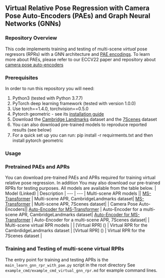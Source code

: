## Virtual Relative Pose Regression with Camera Pose Auto-Encoders (PAEs) and Graph Neural Networks (GNNs)

### Repository Overview 

This code implements training and testing of multi-scene *virtual* pose regresors (RPRs) with a GNN architecture and [PAE encodings](https://github.com/yolish/camera-pose-auto-encoders).
To learn more about PAEs, please refer to our ECCV22 paper and repository about [camera pose auto-encoders](https://github.com/yolish/camera-pose-auto-encoders) 

### Prerequisites

In order to run this repository you will need:
1. Python3 (tested with Python 3.7.7)
1. PyTorch deep learning framework (tested with version 1.0.0)
1. Use torch==1.4.0, torchvision==0.5.0
1. Pytorch geometric - see its [installation guide]()  
1. Download the [Cambridge Landmarks](http://mi.eng.cam.ac.uk/projects/relocalisation/#dataset) dataset and the [7Scenes](https://www.microsoft.com/en-us/research/project/rgb-d-dataset-7-scenes/) dataset
1. You can also download pre-trained models to reproduce reported results (see below)
1. For a quick set up you can run: pip install -r requirments.txt and then install pytorch geometric 

### Usage
### Pretrained PAEs and APRs
You can download pre-trained PAEs and APRs required for training virtual relative pose regression. In addition
You may also download our pre-trained RPRs for testing purposes. All models are available from the table below.
| Model (Linked) | Description | 
--- | ---
| Multi-scene APR models ||
[MS-Transformer](https://drive.google.com/file/d/1ZEIKQSbZmkSnJwETjACvMbs5OeCn7f3q/view?usp=sharing) | Multi-scene APR, CambridgeLandmarks dataset|
[MS-Transformer](https://drive.google.com/file/d/1Ryn5oQ0zRV_3KVORzMAk99cP0fY2ff85/view?usp=sharing) | Multi-scene APR, 7Scenes dataset|
| Camera Pose Auto-Encoders||
[Auto-Encoder for MS-Transformer](https://drive.google.com/file/d/1rshdruRQcZYMIRI9lTY_U981cJsohauI/view?usp=sharing) | Auto-Encoder for a multi-scene APR, CambridgeLandmarks dataset|
[Auto-Encoder for MS-Transformer](https://drive.google.com/file/d/1hGcII8D0G24DBGXh3aLohCubAmfN9Rc7/view?usp=sharing) | Auto-Encoder for a multi-scene APR, 7Scenes dataset|
| Multi-scene virtual RPR models | |
[Virtual RPR] () | Virtual RPR for the CambrdidgeLandmarks dataset |
[Virtual RPR] () | Virtual RPR for the 7Scenes dataset |

### Training and Testing of multi-scene virtual RPRs
The entry point for training and testing APRs is the ```main_learn_gnn_rpr_with_pae.py``` script in the root directory
See ```example_cmd/example_cmd_virtual_gnn_rpr.md``` for example command lines.
